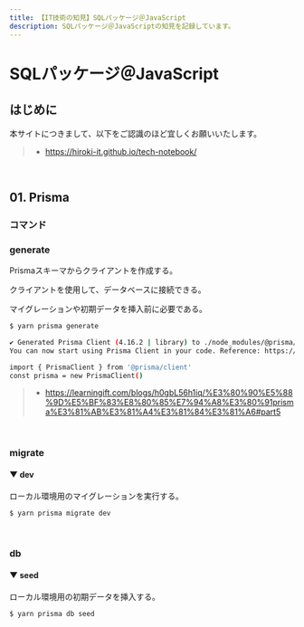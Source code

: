 ```yaml
---
title: 【IT技術の知見】SQLパッケージ＠JavaScript
description: SQLパッケージ＠JavaScriptの知見を記録しています。
---
```


# SQLパッケージ＠JavaScript

## はじめに

本サイトにつきまして、以下をご認識のほど宜しくお願いいたします。

> - https://hiroki-it.github.io/tech-notebook/

<br>

## 01. Prisma

### コマンド

### generate

Prismaスキーマからクライアントを作成する。

クライアントを使用して、データベースに接続できる。

マイグレーションや初期データを挿入前に必要である。

```bash
$ yarn prisma generate

✔ Generated Prisma Client (4.16.2 | library) to ./node_modules/@prisma/client in 177ms
You can now start using Prisma Client in your code. Reference: https://pris.ly/d/client

import { PrismaClient } from '@prisma/client'
const prisma = new PrismaClient()
```

> - https://learningift.com/blogs/h0gbL56h1iq/%E3%80%90%E5%88%9D%E5%BF%83%E8%80%85%E7%94%A8%E3%80%91prisma%E3%81%AB%E3%81%A4%E3%81%84%E3%81%A6#part5

<br>

### migrate

#### ▼ dev

ローカル環境用のマイグレーションを実行する。

```bash
$ yarn prisma migrate dev
```

<br>

### db

#### ▼ seed

ローカル環境用の初期データを挿入する。

```bash
$ yarn prisma db seed
```

<br>
